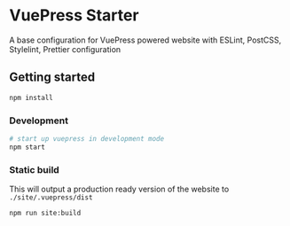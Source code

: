 # VuePress Starter

A base configuration for VuePress powered website with ESLint, PostCSS, Stylelint, Prettier configuration

## Getting started

```bash
npm install
```

### Development

```bash
# start up vuepress in development mode
npm start
```

### Static build

This will output a production ready version of the website to `./site/.vuepress/dist`

```bash
npm run site:build
```
